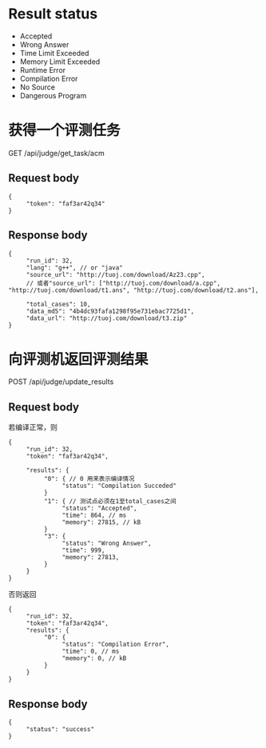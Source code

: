 # Result status

- Accepted
- Wrong Answer
- Time Limit Exceeded
- Memory Limit Exceeded
- Runtime Error
- Compilation Error
- No Source
- Dangerous Program

# 获得一个评测任务

GET /api/judge/get_task/acm

## Request body

~~~
{
     "token": "faf3ar42q34"
}
~~~

## Response body

~~~
{
     "run_id": 32,
     "lang": "g++", // or "java"
     "source_url": "http://tuoj.com/download/Az23.cpp",
     // 或者"source_url": ["http://tuoj.com/download/a.cpp", "http://tuoj.com/download/t1.ans", "http://tuoj.com/download/t2.ans"],

     "total_cases": 10,
     "data_md5": "4b4dc93fafa1298f95e731ebac7725d1",
     "data_url": "http://tuoj.com/download/t3.zip"
}
~~~

# 向评测机返回评测结果

POST /api/judge/update_results

## Request body

若编译正常，则 
~~~
{
     "run_id": 32,
     "token": "faf3ar42q34",

     "results": {
          "0": { // 0 用来表示编译情况
               "status": "Compilation Succeded"
          }
          "1": { // 测试点必须在1至total_cases之间
               "status": "Accepted",
               "time": 864, // ms
               "memory": 27815, // kB
          }
          "3": {
               "status": "Wrong Answer",
               "time": 999,
               "memory": 27813,
          }
     }
}
~~~
否则返回

~~~
{
     "run_id": 32,
     "token": "faf3ar42q34",
     "results": {
          "0": {
               "status": "Compilation Error",
               "time": 0, // ms
               "memory": 0, // kB
          }
     }
}
~~~

## Response body

~~~
{
     "status": "success"
}
~~~
